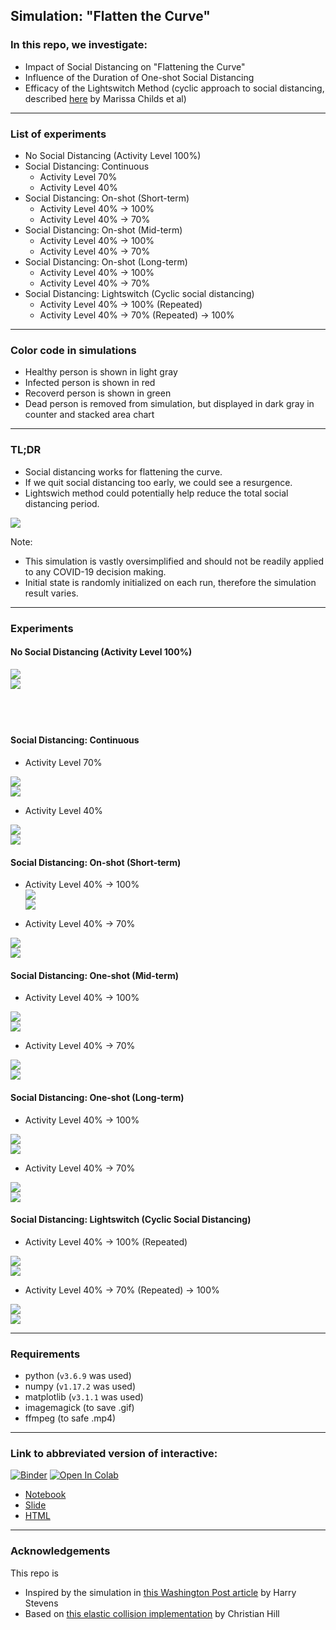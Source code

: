 ## Simulation: "Flatten the Curve"  
  
### In this repo, we investigate:  
  
- Impact of Social Distancing on "Flattening the Curve"  
- Influence of the Duration of One-shot Social Distancing  
- Efficacy of the Lightswitch Method (cyclic approach to social distancing, described [here](https://covid-measures.github.io/) by Marissa Childs et al)  
  
---  

### List of experiments  
  
- No Social Distancing (Activity Level 100%)  
- Social Distancing: Continuous
    - Activity Level 70%  
    - Activity Level 40%  
- Social Distancing: On-shot (Short-term)  
    - Activity Level 40% -> 100%  
    - Activity Level 40% -> 70%  
- Social Distancing: On-shot (Mid-term)  
    - Activity Level 40% -> 100%  
    - Activity Level 40% -> 70%  
- Social Distancing: On-shot (Long-term)  
    - Activity Level 40% -> 100%  
    - Activity Level 40% -> 70%  
- Social Distancing: Lightswitch (Cyclic social distancing)  
    - Activity Level 40% -> 100% (Repeated)  
    - Activity Level 40% -> 70% (Repeated) -> 100%  
  
---  
  
### Color code in simulations  
  
- Healthy person is shown in light gray  
- Infected person is shown in red  
- Recoverd person is shown in green  
- Dead person is removed from simulation, but displayed in dark gray in counter and stacked area chart  
  
---  
  
### TL;DR  
  
- Social distancing works for flattening the curve.  
- If we quit social distancing too early, we could see a resurgence.  
- Lightswich method could potentially help reduce the total social distancing period.  
  
![](concats/concat_overlayed_all.png)  
  
Note:  
- This simulation is vastly oversimplified and should not be readily applied to any COVID-19 decision making.  
- Initial state is randomly initialized on each run, therefore the simulation result varies.  
  
---  
### Experiments
  
#### No Social Distancing (Activity Level 100%)  
  
![](activity_levels/y100.png)  
![](simulations/flattenthecurve_100.gif)  
　　
<!-- ![](concats/concat_overlayed_nosocialdistancing.png)   -->
　　
#### Social Distancing: Continuous  

- Activity Level 70%  
  
![](activity_levels/y70.png)  
![](simulations/flattenthecurve_70.gif)  

- Activity Level 40%  
  
![](activity_levels/y40.png)  
![](simulations/flattenthecurve_40.gif)  

<!-- ![](concats/concat_overlayed_wholeperiod.png)   -->

#### Social Distancing: On-shot (Short-term) 

- Activity Level 40% -> 100%  
![](activity_levels/ystop_shortterm.png)  
![](simulations/flattenthecurve_stop_shortterm.gif)  

- Activity Level 40% -> 70%  
  
![](activity_levels/ystop_shortterm70.png)  
![](simulations/flattenthecurve_stop_shortterm70.gif)  

<!-- ![](concats/concat_overlayed_stop_shortterm.png)   -->

#### Social Distancing: One-shot (Mid-term)  

- Activity Level 40% -> 100%  
  
![](activity_levels/ystop_midterm.png)  
![](simulations/flattenthecurve_stop_midterm.gif)  

- Activity Level 40% -> 70%  
  
![](activity_levels/ystop_midterm70.png)  
![](simulations/flattenthecurve_stop_midterm70.gif)  

<!-- ![](concats/concat_overlayed_stop_midterm.png)   -->

#### Social Distancing: One-shot (Long-term)  

- Activity Level 40% -> 100%  
  
![](activity_levels/ystop_longterm.png)  
![](simulations/flattenthecurve_stop_longterm.gif)  

- Activity Level 40% -> 70%  
  
![](activity_levels/ystop_longterm70.png)  
![](simulations/flattenthecurve_stop_longterm70.gif)  

<!-- ![](concats/concat_overlayed_stop_longterm.png)   -->

#### Social Distancing: Lightswitch (Cyclic Social Distancing)  

- Activity Level 40% -> 100% (Repeated)  

![](activity_levels/ylightswitch.png)  
![](simulations/flattenthecurve_lightswitch.gif)  

- Activity Level 40% -> 70% (Repeated) -> 100%  
  
![](activity_levels/ylightswitch70.png)  
![](simulations/flattenthecurve_lightswitch70.gif)  

<!-- ![](concats/concat_overlayed_lightswitch.png)   -->

---
  
### Requirements  
  
- python (`v3.6.9` was used)  
- numpy (`v1.17.2` was used)  
- matplotlib (`v3.1.1` was used)  
- imagemagick (to save .gif)  
- ffmpeg (to safe .mp4)  
  
---  
  
### Link to abbreviated version of interactive:  
  
[![Binder](https://mybinder.org/badge_logo.svg)](https://mybinder.org/v2/gh/rikiyay/covid19/master?filepath=notebooks%2Fflatten_the_curve.ipynb)
[![Open In Colab](https://colab.research.google.com/assets/colab-badge.svg)](https://colab.research.google.com/github/rikiyay/covid19/blob/master/notebooks/flatten_the_curve.ipynb)  

- [Notebook](https://nbviewer.jupyter.org/github/rikiyay/covid19/blob/master/notebooks/flatten_the_curve.ipynb?flush_cache=true)  
- [Slide](https://nbviewer.jupyter.org/format/slides/github/rikiyay/covid19/blob/master/notebooks/flatten_the_curve.ipynb?flush_cache=true)  
- [HTML](https://htmlpreview.github.io/?https://github.com/rikiyay/covid19/blob/master/notebooks/flatten_the_curve.html)  
  
---  
  
### Acknowledgements  
  
This repo is  
- Inspired by the simulation in [this Washington Post article](https://www.washingtonpost.com/graphics/2020/world/corona-simulator/) by Harry Stevens  
- Based on [this elastic collision implementation](https://github.com/xnx/collision) by Christian Hill  